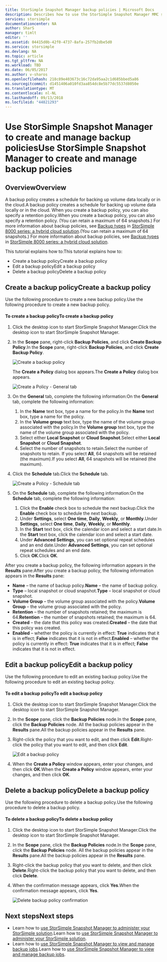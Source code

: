 ```yaml
---
title: StorSimple Snapshot Manager backup policies | Microsoft Docs
description: Describes how to use the StorSimple Snapshot Manager MMC snap-in to create and manage the backup policies that control scheduled backups.
services: storsimple
documentationcenter: NA
author: SharS
manager: timlt
editor: ''
ms.assetid: 04415d0b-42f0-4737-8afa-257fb2dbe5d0
ms.service: storsimple
ms.devlang: NA
ms.topic: article
ms.tgt_pltfrm: NA
ms.workload: TBD
ms.date: 06/05/2017
ms.author: v-sharos
ms.openlocfilehash: 218c89e403673c16c72da95aa2c1d685bbed5a86
ms.sourcegitcommit: d1451406a010fd3aa854dc8e5b77dc5537d8050e
ms.translationtype: MT
ms.contentlocale: nl-NL
ms.lasthandoff: 09/13/2018
ms.locfileid: "44821293"
---
```

# <a name="use-storsimple-snapshot-manager-to-create-and-manage-backup-policies"></a><span data-ttu-id="cc527-103">Use StorSimple Snapshot Manager to create and manage backup policies</span><span class="sxs-lookup"><span data-stu-id="cc527-103">Use StorSimple Snapshot Manager to create and manage backup policies</span></span>
## <a name="overview"></a><span data-ttu-id="cc527-104">Overview</span><span class="sxs-lookup"><span data-stu-id="cc527-104">Overview</span></span>
<span data-ttu-id="cc527-105">A backup policy creates a schedule for backing up volume data locally or in the cloud.</span><span class="sxs-lookup"><span data-stu-id="cc527-105">A backup policy creates a schedule for backing up volume data locally or in the cloud.</span></span> <span data-ttu-id="cc527-106">When you create a backup policy, you can also specify a retention policy.</span><span class="sxs-lookup"><span data-stu-id="cc527-106">When you create a backup policy, you can also specify a retention policy.</span></span> <span data-ttu-id="cc527-107">(You can retain a maximum of 64 snapshots.) For more information about backup policies, see [Backup types](storsimple-what-is-snapshot-manager.md#backup-types-and-backup-policies) in [StorSimple 8000 series: a hybrid cloud solution](storsimple-overview.md).</span><span class="sxs-lookup"><span data-stu-id="cc527-107">(You can retain a maximum of 64 snapshots.) For more information about backup policies, see [Backup types](storsimple-what-is-snapshot-manager.md#backup-types-and-backup-policies) in [StorSimple 8000 series: a hybrid cloud solution](storsimple-overview.md).</span></span>

<span data-ttu-id="cc527-108">This tutorial explains how to:</span><span class="sxs-lookup"><span data-stu-id="cc527-108">This tutorial explains how to:</span></span>

* <span data-ttu-id="cc527-109">Create a backup policy</span><span class="sxs-lookup"><span data-stu-id="cc527-109">Create a backup policy</span></span>
* <span data-ttu-id="cc527-110">Edit a backup policy</span><span class="sxs-lookup"><span data-stu-id="cc527-110">Edit a backup policy</span></span>
* <span data-ttu-id="cc527-111">Delete a backup policy</span><span class="sxs-lookup"><span data-stu-id="cc527-111">Delete a backup policy</span></span>

## <a name="create-a-backup-policy"></a><span data-ttu-id="cc527-112">Create a backup policy</span><span class="sxs-lookup"><span data-stu-id="cc527-112">Create a backup policy</span></span>
<span data-ttu-id="cc527-113">Use the following procedure to create a new backup policy.</span><span class="sxs-lookup"><span data-stu-id="cc527-113">Use the following procedure to create a new backup policy.</span></span>

#### <a name="to-create-a-backup-policy"></a><span data-ttu-id="cc527-114">To create a backup policy</span><span class="sxs-lookup"><span data-stu-id="cc527-114">To create a backup policy</span></span>
1. <span data-ttu-id="cc527-115">Click the desktop icon to start StorSimple Snapshot Manager.</span><span class="sxs-lookup"><span data-stu-id="cc527-115">Click the desktop icon to start StorSimple Snapshot Manager.</span></span>
2. <span data-ttu-id="cc527-116">In the **Scope** pane, right-click **Backup Policies**, and click **Create Backup Policy**.</span><span class="sxs-lookup"><span data-stu-id="cc527-116">In the **Scope** pane, right-click **Backup Policies**, and click **Create Backup Policy**.</span></span>

    ![Create a backup policy](./media/storsimple-snapshot-manager-manage-backup-policies/HCS_SSM_Create_BU_policy.png)

    <span data-ttu-id="cc527-118">The **Create a Policy** dialog box appears.</span><span class="sxs-lookup"><span data-stu-id="cc527-118">The **Create a Policy** dialog box appears.</span></span>

    ![Create a Policy - General tab](./media/storsimple-snapshot-manager-manage-backup-policies/HCS_SSM_Create_policy_general.png)
3. <span data-ttu-id="cc527-120">On the **General** tab, complete the following information:</span><span class="sxs-lookup"><span data-stu-id="cc527-120">On the **General** tab, complete the following information:</span></span>

   1. <span data-ttu-id="cc527-121">In the **Name** text box, type a name for the policy.</span><span class="sxs-lookup"><span data-stu-id="cc527-121">In the **Name** text box, type a name for the policy.</span></span>
   2. <span data-ttu-id="cc527-122">In the **Volume group** text box, type the name of the volume group associated with the policy.</span><span class="sxs-lookup"><span data-stu-id="cc527-122">In the **Volume group** text box, type the name of the volume group associated with the policy.</span></span>
   3. <span data-ttu-id="cc527-123">Select either **Local Snapshot** or **Cloud Snapshot**.</span><span class="sxs-lookup"><span data-stu-id="cc527-123">Select either **Local Snapshot** or **Cloud Snapshot**.</span></span>
   4. <span data-ttu-id="cc527-124">Select the number of snapshots to retain.</span><span class="sxs-lookup"><span data-stu-id="cc527-124">Select the number of snapshots to retain.</span></span> <span data-ttu-id="cc527-125">If you select **All**, 64 snapshots will be retained (the maximum).</span><span class="sxs-lookup"><span data-stu-id="cc527-125">If you select **All**, 64 snapshots will be retained (the maximum).</span></span>
4. <span data-ttu-id="cc527-126">Click the **Schedule** tab.</span><span class="sxs-lookup"><span data-stu-id="cc527-126">Click the **Schedule** tab.</span></span>

    ![Create a Policy - Schedule tab](./media/storsimple-snapshot-manager-manage-backup-policies/HCS_SSM_Create_policy_schedule.png)
5. <span data-ttu-id="cc527-128">On the **Schedule** tab, complete the following information:</span><span class="sxs-lookup"><span data-stu-id="cc527-128">On the **Schedule** tab, complete the following information:</span></span>

   1. <span data-ttu-id="cc527-129">Click the **Enable** check box to schedule the next backup.</span><span class="sxs-lookup"><span data-stu-id="cc527-129">Click the **Enable** check box to schedule the next backup.</span></span>
   2. <span data-ttu-id="cc527-130">Under **Settings**, select **One time**, **Daily**, **Weekly**, or **Monthly**.</span><span class="sxs-lookup"><span data-stu-id="cc527-130">Under **Settings**, select **One time**, **Daily**, **Weekly**, or **Monthly**.</span></span>
   3. <span data-ttu-id="cc527-131">In the **Start** text box, click the calendar icon and select a start date.</span><span class="sxs-lookup"><span data-stu-id="cc527-131">In the **Start** text box, click the calendar icon and select a start date.</span></span>
   4. <span data-ttu-id="cc527-132">Under **Advanced Settings**, you can set optional repeat schedules and an end date.</span><span class="sxs-lookup"><span data-stu-id="cc527-132">Under **Advanced Settings**, you can set optional repeat schedules and an end date.</span></span>
   5. <span data-ttu-id="cc527-133">Click **OK**.</span><span class="sxs-lookup"><span data-stu-id="cc527-133">Click **OK**.</span></span>

<span data-ttu-id="cc527-134">After you create a backup policy, the following information appears in the **Results** pane:</span><span class="sxs-lookup"><span data-stu-id="cc527-134">After you create a backup policy, the following information appears in the **Results** pane:</span></span>

* <span data-ttu-id="cc527-135">**Name** – the name of backup policy.</span><span class="sxs-lookup"><span data-stu-id="cc527-135">**Name** – the name of backup policy.</span></span>
* <span data-ttu-id="cc527-136">**Type** – local snapshot or cloud snapshot.</span><span class="sxs-lookup"><span data-stu-id="cc527-136">**Type** – local snapshot or cloud snapshot.</span></span>
* <span data-ttu-id="cc527-137">**Volume Group** – the volume group associated with the policy.</span><span class="sxs-lookup"><span data-stu-id="cc527-137">**Volume Group** – the volume group associated with the policy.</span></span>
* <span data-ttu-id="cc527-138">**Retention** – the number of snapshots retained; the maximum is 64.</span><span class="sxs-lookup"><span data-stu-id="cc527-138">**Retention** – the number of snapshots retained; the maximum is 64.</span></span>
* <span data-ttu-id="cc527-139">**Created** – the date that this policy was created.</span><span class="sxs-lookup"><span data-stu-id="cc527-139">**Created** – the date that this policy was created.</span></span>
* <span data-ttu-id="cc527-140">**Enabled** – whether the policy is currently in effect: **True** indicates that it is in effect; **False** indicates that it is not in effect.</span><span class="sxs-lookup"><span data-stu-id="cc527-140">**Enabled** – whether the policy is currently in effect: **True** indicates that it is in effect; **False** indicates that it is not in effect.</span></span>

## <a name="edit-a-backup-policy"></a><span data-ttu-id="cc527-141">Edit a backup policy</span><span class="sxs-lookup"><span data-stu-id="cc527-141">Edit a backup policy</span></span>
<span data-ttu-id="cc527-142">Use the following procedure to edit an existing backup policy.</span><span class="sxs-lookup"><span data-stu-id="cc527-142">Use the following procedure to edit an existing backup policy.</span></span>

#### <a name="to-edit-a-backup-policy"></a><span data-ttu-id="cc527-143">To edit a backup policy</span><span class="sxs-lookup"><span data-stu-id="cc527-143">To edit a backup policy</span></span>
1. <span data-ttu-id="cc527-144">Click the desktop icon to start StorSimple Snapshot Manager.</span><span class="sxs-lookup"><span data-stu-id="cc527-144">Click the desktop icon to start StorSimple Snapshot Manager.</span></span>
2. <span data-ttu-id="cc527-145">In the **Scope** pane, click the **Backup Policies** node.</span><span class="sxs-lookup"><span data-stu-id="cc527-145">In the **Scope** pane, click the **Backup Policies** node.</span></span> <span data-ttu-id="cc527-146">All the backup policies appear in the **Results** pane.</span><span class="sxs-lookup"><span data-stu-id="cc527-146">All the backup policies appear in the **Results** pane.</span></span>
3. <span data-ttu-id="cc527-147">Right-click the policy that you want to edit, and then click **Edit**.</span><span class="sxs-lookup"><span data-stu-id="cc527-147">Right-click the policy that you want to edit, and then click **Edit**.</span></span>

    ![Edit a backup policy](./media/storsimple-snapshot-manager-manage-backup-policies/HCS_SSM_Edit_BU_policy.png)
4. <span data-ttu-id="cc527-149">When the **Create a Policy** window appears, enter your changes, and then click **OK**.</span><span class="sxs-lookup"><span data-stu-id="cc527-149">When the **Create a Policy** window appears, enter your changes, and then click **OK**.</span></span>

## <a name="delete-a-backup-policy"></a><span data-ttu-id="cc527-150">Delete a backup policy</span><span class="sxs-lookup"><span data-stu-id="cc527-150">Delete a backup policy</span></span>
<span data-ttu-id="cc527-151">Use the following procedure to delete a backup policy.</span><span class="sxs-lookup"><span data-stu-id="cc527-151">Use the following procedure to delete a backup policy.</span></span>

#### <a name="to-delete-a-backup-policy"></a><span data-ttu-id="cc527-152">To delete a backup policy</span><span class="sxs-lookup"><span data-stu-id="cc527-152">To delete a backup policy</span></span>
1. <span data-ttu-id="cc527-153">Click the desktop icon to start StorSimple Snapshot Manager.</span><span class="sxs-lookup"><span data-stu-id="cc527-153">Click the desktop icon to start StorSimple Snapshot Manager.</span></span>
2. <span data-ttu-id="cc527-154">In the **Scope** pane, click the **Backup Policies** node.</span><span class="sxs-lookup"><span data-stu-id="cc527-154">In the **Scope** pane, click the **Backup Policies** node.</span></span> <span data-ttu-id="cc527-155">All the backup policies appear in the **Results** pane.</span><span class="sxs-lookup"><span data-stu-id="cc527-155">All the backup policies appear in the **Results** pane.</span></span>
3. <span data-ttu-id="cc527-156">Right-click the backup policy that you want to delete, and then click **Delete**.</span><span class="sxs-lookup"><span data-stu-id="cc527-156">Right-click the backup policy that you want to delete, and then click **Delete**.</span></span>
4. <span data-ttu-id="cc527-157">When the confirmation message appears, click **Yes**.</span><span class="sxs-lookup"><span data-stu-id="cc527-157">When the confirmation message appears, click **Yes**.</span></span>

    ![Delete backup policy confirmation](./media/storsimple-snapshot-manager-manage-backup-policies/HCS_SSM_Delete_BU_policy.png)

## <a name="next-steps"></a><span data-ttu-id="cc527-159">Next steps</span><span class="sxs-lookup"><span data-stu-id="cc527-159">Next steps</span></span>
* <span data-ttu-id="cc527-160">Learn how to [use StorSimple Snapshot Manager to administer your StorSimple solution](storsimple-snapshot-manager-admin.md).</span><span class="sxs-lookup"><span data-stu-id="cc527-160">Learn how to [use StorSimple Snapshot Manager to administer your StorSimple solution](storsimple-snapshot-manager-admin.md).</span></span>
* <span data-ttu-id="cc527-161">Learn how to [use StorSimple Snapshot Manager to view and manage backup jobs](storsimple-snapshot-manager-manage-backup-jobs.md).</span><span class="sxs-lookup"><span data-stu-id="cc527-161">Learn how to [use StorSimple Snapshot Manager to view and manage backup jobs](storsimple-snapshot-manager-manage-backup-jobs.md).</span></span>
